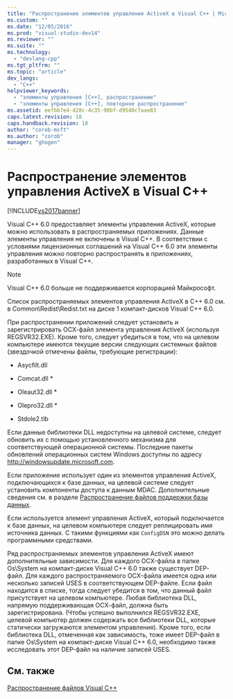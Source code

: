 ```yaml
---
title: "Распространение элементов управления ActiveX в Visual C++ | Microsoft Docs"
ms.custom: ""
ms.date: "12/05/2016"
ms.prod: "visual-studio-dev14"
ms.reviewer: ""
ms.suite: ""
ms.technology: 
  - "devlang-cpp"
ms.tgt_pltfrm: ""
ms.topic: "article"
dev_langs: 
  - "C++"
helpviewer_keywords: 
  - "элементы управления [C++], распространение"
  - "элементы управления [C++], повторное распространение"
ms.assetid: eefbb7e4-d28c-4c35-98bf-d9540cfaae83
caps.latest.revision: 18
caps.handback.revision: 18
author: "corob-msft"
ms.author: "corob"
manager: "ghogen"
---
```

# Распространение элементов управления ActiveX в Visual C++
[!INCLUDE[vs2017banner](../assembler/inline/includes/vs2017banner.md)]

Visual C\+\+ 6.0 предоставляет элементы управления ActiveX, которые можно использовать в распространяемых приложениях.  Данные элементы управления не включены в Visual C\+\+.  В соответствии с условиями лицензионных соглашений на Visual C\+\+ 6.0 эти элементы управления можно повторно распространять в приложениях, разработанных в Visual C\+\+.  
  
> [!NOTE]
>  Visual C\+\+ 6.0 больше не поддерживается корпорацией Майкрософт.  
  
 Список распространяемых элементов управления ActiveX в C\+\+ 6.0 см. в Common\\Redist\\Redist.txt на диске 1 компакт\-дисков Visual C\+\+ 6.0.  
  
 При распространении приложений следует установить и зарегистрировать ОСХ\-файл элемента управления ActiveX \(используя REGSVR32.EXE\).   Кроме того, следует убедиться в том, что на целевом компьютере имеются текущие версии следующих системных файлов \(звездочкой отмечены файлы, требующие регистрации\):  
  
-   Asycfilt.dll  
  
-   Comcat.dll \*  
  
-   Oleaut32.dll \*  
  
-   Olepro32.dll \*  
  
-   Stdole2.tlb  
  
 Если данные библиотеки DLL недоступны на целевой системе, следует обновить их с помощью установленного механизма для соответствующей операционной системы.  Последние пакеты обновлений операционных систем Windows доступны по адресу [http:\/\/windowsupdate.microsoft.com](http://windowsupdate.microsoft.com).  
  
 Если приложение использует один из элементов управления ActiveX, подключающихся к базе данных, на целевой системе следует установить компоненты доступа к данным MDAC.  Дополнительные сведения см. в разделе [Распространение файлов поддержки базы данных](../ide/redistributing-database-support-files.md).  
  
 Если используется элемент управления ActiveX, который подключается к базе данных, на целевом компьютере следует реплицировать имя источника данных.  C такими функциями как `ConfigDSN` это можно делать программными средствами.  
  
 Ряд распространяемых элементов управления ActiveX имеют дополнительные зависимости.  Для каждого OCX\-файла в папке Os\\System на компакт\-диске Visual C\+\+ 6.0 также существует DEP\-файл.  Для каждого распространяемого OCX\-файла имеется одна или несколько записей USES в соответствующем DEP\-файле.  Если файл находится в списке, тогда следует убедится в том, что данный файл присутствует на целевом компьютере.  Любая библиотека DLL, напрямую поддерживающая ОСХ\-файл, должна быть зарегистрирована.  \(Чтобы успешно выполнился REGSVR32.EXE, целевой компьютер должен содержать все библиотеки DLL, которые статически загружаются элементом управления\). Кроме того, если библиотека DLL, отмеченная как зависимость, тоже имеет DEP\-файл в папке Os\\System на компакт\-диске Visual C\+\+ 6.0, необходимо также исследовать этот DEP\-файл на наличие записей USES.  
  
## См. также  
 [Распространение файлов Visual C\+\+](../Topic/Redistributing%20Visual%20C++%20Files.md)